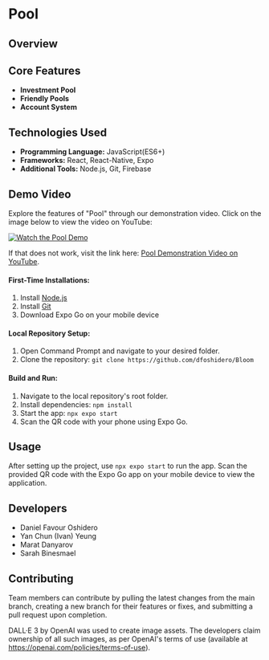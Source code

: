 # Pool

## Overview

## Core Features

- **Investment Pool** 
- **Friendly Pools**
- **Account System** 

## Technologies Used
- **Programming Language:** JavaScript(ES6+)
- **Frameworks:** React, React-Native, Expo
- **Additional Tools:** Node.js, Git, Firebase
  
## Demo Video
Explore the features of "Pool" through our demonstration video. Click on the image below to view the video on YouTube:

[![Watch the Pool Demo](http://img.youtube.com/vi/VJa4_xRdSYE/0.jpg)](https://www.youtube.com/watch?v=VJa4_xRdSYE&feature=youtu.be "Watch the Pool Demo")

If that does not work, visit the link here: [Pool Demonstration Video on YouTube](https://www.youtube.com/watch?v=VJa4_xRdSYE&feature=youtu.be).

#### First-Time Installations:
1. Install [Node.js](https://nodejs.org/en/download)
2. Install [Git](https://git-scm.com/download/win)
3. Download Expo Go on your mobile device

#### Local Repository Setup:
1. Open Command Prompt and navigate to your desired folder.
2. Clone the repository: `git clone https://github.com/dfoshidero/Bloom`

#### Build and Run:
1. Navigate to the local repository's root folder.
2. Install dependencies: `npm install`
3. Start the app: `npx expo start`
4. Scan the QR code with your phone using Expo Go.

## Usage

After setting up the project, use `npx expo start` to run the app. Scan the provided QR code with the Expo Go app on your mobile device to view the application.

## Developers

- Daniel Favour Oshidero
- Yan Chun (Ivan) Yeung
- Marat Danyarov
- Sarah Binesmael

## Contributing

Team members can contribute by pulling the latest changes from the main branch, creating a new branch for their features or fixes, and submitting a pull request upon completion.

DALL·E 3 by OpenAI was used to create image assets. The developers claim ownership of all such images, as per OpenAI's terms of use (available at https://openai.com/policies/terms-of-use).
